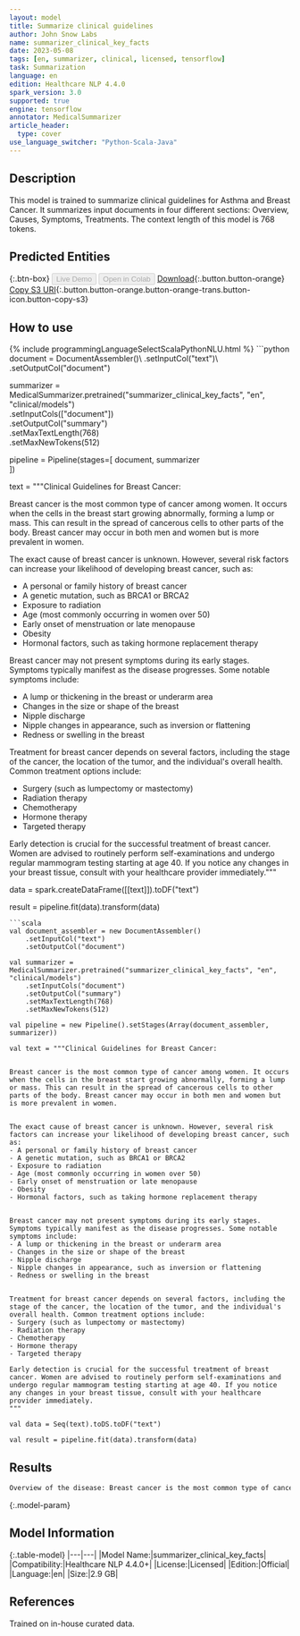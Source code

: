 ```yaml
---
layout: model
title: Summarize clinical guidelines
author: John Snow Labs
name: summarizer_clinical_key_facts
date: 2023-05-08
tags: [en, summarizer, clinical, licensed, tensorflow]
task: Summarization
language: en
edition: Healthcare NLP 4.4.0
spark_version: 3.0
supported: true
engine: tensorflow
annotator: MedicalSummarizer
article_header:
  type: cover
use_language_switcher: "Python-Scala-Java"
---
```


## Description

This model is trained to summarize clinical guidelines for Asthma and Breast Cancer. It summarizes input documents in four different sections: Overview, Causes, Symptoms, Treatments. The context length of this model is 768 tokens.

## Predicted Entities



{:.btn-box}
<button class="button button-orange" disabled>Live Demo</button>
<button class="button button-orange" disabled>Open in Colab</button>
[Download](https://s3.amazonaws.com/auxdata.johnsnowlabs.com/clinical/models/summarizer_clinical_key_facts_en_4.4.0_3.0_1683577432272.zip){:.button.button-orange}
[Copy S3 URI](s3://auxdata.johnsnowlabs.com/clinical/models/summarizer_clinical_key_facts_en_4.4.0_3.0_1683577432272.zip){:.button.button-orange.button-orange-trans.button-icon.button-copy-s3}

## How to use



<div class="tabs-box" markdown="1">
{% include programmingLanguageSelectScalaPythonNLU.html %}
```python
document = DocumentAssembler()\
    .setInputCol("text")\
    .setOutputCol("document")

summarizer = MedicalSummarizer.pretrained("summarizer_clinical_key_facts", "en", "clinical/models")\
    .setInputCols(["document"])\
    .setOutputCol("summary")\
    .setMaxTextLength(768)\
    .setMaxNewTokens(512)

pipeline = Pipeline(stages=[
    document,
    summarizer  
])

text = """Clinical Guidelines for Breast Cancer:


Breast cancer is the most common type of cancer among women. It occurs when the cells in the breast start growing abnormally, forming a lump or mass. This can result in the spread of cancerous cells to other parts of the body. Breast cancer may occur in both men and women but is more prevalent in women.


The exact cause of breast cancer is unknown. However, several risk factors can increase your likelihood of developing breast cancer, such as:
- A personal or family history of breast cancer
- A genetic mutation, such as BRCA1 or BRCA2
- Exposure to radiation
- Age (most commonly occurring in women over 50)
- Early onset of menstruation or late menopause
- Obesity
- Hormonal factors, such as taking hormone replacement therapy


Breast cancer may not present symptoms during its early stages. Symptoms typically manifest as the disease progresses. Some notable symptoms include:
- A lump or thickening in the breast or underarm area
- Changes in the size or shape of the breast
- Nipple discharge
- Nipple changes in appearance, such as inversion or flattening
- Redness or swelling in the breast


Treatment for breast cancer depends on several factors, including the stage of the cancer, the location of the tumor, and the individual's overall health. Common treatment options include:
- Surgery (such as lumpectomy or mastectomy)
- Radiation therapy
- Chemotherapy
- Hormone therapy
- Targeted therapy

Early detection is crucial for the successful treatment of breast cancer. Women are advised to routinely perform self-examinations and undergo regular mammogram testing starting at age 40. If you notice any changes in your breast tissue, consult with your healthcare provider immediately."""

data = spark.createDataFrame([[text]]).toDF("text")

result = pipeline.fit(data).transform(data)
```
```scala
val document_assembler = new DocumentAssembler()
    .setInputCol("text")
    .setOutputCol("document")

val summarizer = MedicalSummarizer.pretrained("summarizer_clinical_key_facts", "en", "clinical/models")
    .setInputCols("document")
    .setOutputCol("summary")
    .setMaxTextLength(768)
    .setMaxNewTokens(512)

val pipeline = new Pipeline().setStages(Array(document_assembler, summarizer))

val text = """Clinical Guidelines for Breast Cancer:


Breast cancer is the most common type of cancer among women. It occurs when the cells in the breast start growing abnormally, forming a lump or mass. This can result in the spread of cancerous cells to other parts of the body. Breast cancer may occur in both men and women but is more prevalent in women.


The exact cause of breast cancer is unknown. However, several risk factors can increase your likelihood of developing breast cancer, such as:
- A personal or family history of breast cancer
- A genetic mutation, such as BRCA1 or BRCA2
- Exposure to radiation
- Age (most commonly occurring in women over 50)
- Early onset of menstruation or late menopause
- Obesity
- Hormonal factors, such as taking hormone replacement therapy


Breast cancer may not present symptoms during its early stages. Symptoms typically manifest as the disease progresses. Some notable symptoms include:
- A lump or thickening in the breast or underarm area
- Changes in the size or shape of the breast
- Nipple discharge
- Nipple changes in appearance, such as inversion or flattening
- Redness or swelling in the breast


Treatment for breast cancer depends on several factors, including the stage of the cancer, the location of the tumor, and the individual's overall health. Common treatment options include:
- Surgery (such as lumpectomy or mastectomy)
- Radiation therapy
- Chemotherapy
- Hormone therapy
- Targeted therapy

Early detection is crucial for the successful treatment of breast cancer. Women are advised to routinely perform self-examinations and undergo regular mammogram testing starting at age 40. If you notice any changes in your breast tissue, consult with your healthcare provider immediately.
"""

val data = Seq(text).toDS.toDF("text")

val result = pipeline.fit(data).transform(data)
```
</div>

## Results

```bash
Overview of the disease: Breast cancer is the most common type of cancer among women, occurring when the cells in the breast start growing abnormally, forming a lump or mass. It can result in the spread of cancerous cells to other parts of the body. Causes: The exact cause of breast cancer is unknown, but several risk factors can increase the likelihood of developing it, such as a personal or family history, a genetic mutation, exposure to radiation, age, early onset of menstruation or late menopause, obesity, and hormonal factors. Symptoms: Symptoms of breast cancer typically manifest as the disease progresses, including a lump or thickening in the breast or underarm area, changes in the size or shape of the breast, nipple discharge, nipple changes in appearance, and redness or swelling in the breast. Treatment recommendations: Treatment for breast cancer depends on several factors, including the stage of the cancer, the location of the tumor, and the individual's overall health. Common treatment options include surgery, radiation therapy, chemotherapy, hormone therapy, and targeted therapy. Early detection is crucial for successful treatment of breast cancer. Women are advised to routinely perform self-examinations and undergo regular mammogram testing starting at age 40.
```

{:.model-param}
## Model Information

{:.table-model}
|---|---|
|Model Name:|summarizer_clinical_key_facts|
|Compatibility:|Healthcare NLP 4.4.0+|
|License:|Licensed|
|Edition:|Official|
|Language:|en|
|Size:|2.9 GB|

## References

Trained on in-house curated data.